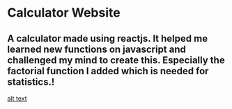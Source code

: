 # Calculator Website
## A calculator made using reactjs. It helped me learned new functions on javascript and challenged my mind to create this. Especially the factorial function I added which is needed for statistics.!

[alt text](https://user-images.githubusercontent.com/106550804/190875328-f4e9ee68-fac8-4d4e-a3de-115bdd01d947.png)
